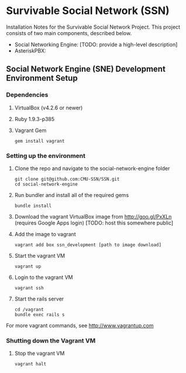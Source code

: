 # Survivable Social Network (SSN)

Installation Notes for the Survivable Social Network Project.  This project consists of two main 
components, described below.

+ Social Networking Engine: [TODO: provide a high-level description]
+ AsteriskPBX:

## Social Network Engine (SNE) Development Environment Setup

### Dependencies
1. VirtualBox (v4.2.6 or newer)
2. Ruby 1.9.3-p385
3. Vagrant Gem

	```
	gem install vagrant
	```

### Setting up the environment
1. Clone the repo and navigate to the social-network-engine folder

	```
	git clone git@github.com:CMU-SSN/SSN.git
	cd social-network-engine
	```	

2. Run bundler and install all of the required gems

	```
	bundle install
	```

3. Download the vagrant VirtualBox image from http://goo.gl/PxXLn (requires Google Apps login) [TODO: host this somewhere public]

4. Add the image to vagrant

	```
	vagrant add box ssn_development [path to image download]
	```

5. Start the vagrant VM

	```
	vagrant up
	```

6. Login to the vagrant VM

	```
	vagrant ssh
	```

7. Start the rails server

	```
	cd /vagrant
	bundle exec rails s
	```

For more vagrant commands, see http://www.vagrantup.com

	
### Shutting down the Vagrant VM

1.  Stop the vagrant VM

	```
	vagrant halt
	```
